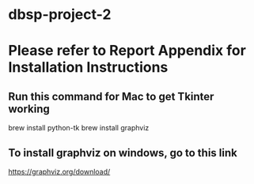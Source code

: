 # dbsp-project-2

# Please refer to Report Appendix for Installation Instructions

## Run this command for Mac to get Tkinter working
brew install python-tk
brew install graphviz

## To install graphviz on windows, go to this link
https://graphviz.org/download/
